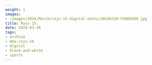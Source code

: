 ```yaml
---
weight: 1
images:
- /images/2024/March/raju-15-digital-shots/20240330-P1060209.jpg
title: Raju 15.
date: 2024-03-30
tags:
- archive
- mma-raju-16
- digital
- black-and-white
- sports
---
```

